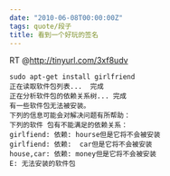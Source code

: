 ```yaml
---
date: "2010-06-08T00:00:00Z"
tags: quote/段子
title: 看到一个好玩的签名
---
```


RT @<http://tinyurl.com/3xf8udv>
 
    sudo apt-get install girlfriend
    正在读取软件包列表...  完成
    正在分析软件包的依赖关系树... 完成
    有一些软件包无法被安装。
    下列的信息可能会对解决问题有所帮助：
    下列的软件 包有不能满足的依赖关系：
    girlfiend: 依赖: hourse但是它将不会被安装
    girlfiend: 依赖:  car但是它将不会被安装
    house,car: 依赖: money但是它将不会被安装
    E: 无法安装的软件包
